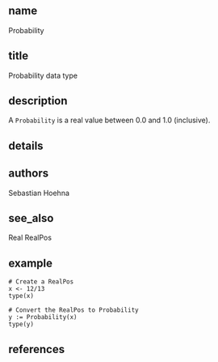 ## name
Probability
## title
Probability data type
## description
A `Probability` is a real value between 0.0 and 1.0 (inclusive).
## details
## authors
Sebastian Hoehna
## see_also
Real
RealPos
## example
	# Create a RealPos
	x <- 12/13
	type(x)
	
	# Convert the RealPos to Probability
	y := Probability(x)
	type(y)
	
## references
